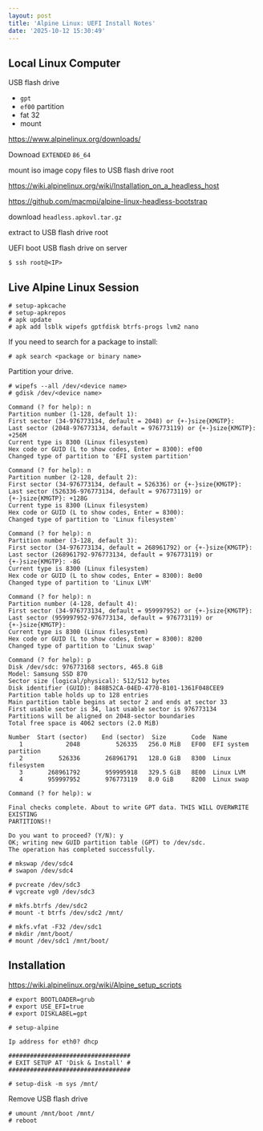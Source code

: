 ```yaml
---
layout: post
title: 'Alpine Linux: UEFI Install Notes'
date: '2025-10-12 15:30:49'
---
```



## Local Linux Computer

USB flash drive
  - `gpt`
  - `ef00` partition
  - fat 32
  - mount


https://www.alpinelinux.org/downloads/

Downoad `EXTENDED` `86_64`

mount iso image
copy files to USB flash drive root


https://wiki.alpinelinux.org/wiki/Installation_on_a_headless_host

https://github.com/macmpi/alpine-linux-headless-bootstrap

download `headless.apkovl.tar.gz`

extract to USB flash drive root


UEFI boot USB flash drive on server

`$ ssh root@<IP>`


## Live Alpine Linux Session

```
# setup-apkcache
# setup-apkrepos
# apk update
# apk add lsblk wipefs gptfdisk btrfs-progs lvm2 nano
```

If you need to search for a package to install:

`# apk search <package or binary name>`

Partition your drive.

```
# wipefs --all /dev/<device name>
# gdisk /dev/<device name>
```

```
Command (? for help): n
Partition number (1-128, default 1):
First sector (34-976773134, default = 2048) or {+-}size{KMGTP}:
Last sector (2048-976773134, default = 976773119) or {+-}size{KMGTP}: +256M
Current type is 8300 (Linux filesystem)
Hex code or GUID (L to show codes, Enter = 8300): ef00
Changed type of partition to 'EFI system partition'

Command (? for help): n
Partition number (2-128, default 2):
First sector (34-976773134, default = 526336) or {+-}size{KMGTP}:
Last sector (526336-976773134, default = 976773119) or {+-}size{KMGTP}: +128G
Current type is 8300 (Linux filesystem)
Hex code or GUID (L to show codes, Enter = 8300):
Changed type of partition to 'Linux filesystem'

Command (? for help): n
Partition number (3-128, default 3):
First sector (34-976773134, default = 268961792) or {+-}size{KMGTP}:
Last sector (268961792-976773134, default = 976773119) or {+-}size{KMGTP}: -8G
Current type is 8300 (Linux filesystem)
Hex code or GUID (L to show codes, Enter = 8300): 8e00
Changed type of partition to 'Linux LVM'

Command (? for help): n
Partition number (4-128, default 4):
First sector (34-976773134, default = 959997952) or {+-}size{KMGTP}:
Last sector (959997952-976773134, default = 976773119) or {+-}size{KMGTP}:
Current type is 8300 (Linux filesystem)
Hex code or GUID (L to show codes, Enter = 8300): 8200
Changed type of partition to 'Linux swap'

Command (? for help): p
Disk /dev/sdc: 976773168 sectors, 465.8 GiB
Model: Samsung SSD 870
Sector size (logical/physical): 512/512 bytes
Disk identifier (GUID): 848B52CA-04ED-4770-B101-1361F048CEE9
Partition table holds up to 128 entries
Main partition table begins at sector 2 and ends at sector 33
First usable sector is 34, last usable sector is 976773134
Partitions will be aligned on 2048-sector boundaries
Total free space is 4062 sectors (2.0 MiB)

Number  Start (sector)    End (sector)  Size       Code  Name
   1            2048          526335   256.0 MiB   EF00  EFI system partition
   2          526336       268961791   128.0 GiB   8300  Linux filesystem
   3       268961792       959995918   329.5 GiB   8E00  Linux LVM
   4       959997952       976773119   8.0 GiB     8200  Linux swap

Command (? for help): w

Final checks complete. About to write GPT data. THIS WILL OVERWRITE EXISTING
PARTITIONS!!

Do you want to proceed? (Y/N): y
OK; writing new GUID partition table (GPT) to /dev/sdc.
The operation has completed successfully.
```

```
# mkswap /dev/sdc4
# swapon /dev/sdc4
```

```
# pvcreate /dev/sdc3
# vgcreate vg0 /dev/sdc3
```

```
# mkfs.btrfs /dev/sdc2
# mount -t btrfs /dev/sdc2 /mnt/
```

```
# mkfs.vfat -F32 /dev/sdc1
# mkdir /mnt/boot/
# mount /dev/sdc1 /mnt/boot/
```

## Installation

https://wiki.alpinelinux.org/wiki/Alpine_setup_scripts

```
# export BOOTLOADER=grub
# export USE_EFI=true
# export DISKLABEL=gpt
```

```
# setup-alpine

Ip address for eth0? dhcp

##################################
# EXIT SETUP AT 'Disk & Install' #
##################################
```

`# setup-disk -m sys /mnt/`

Remove USB flash drive

```
# umount /mnt/boot /mnt/
# reboot
```

